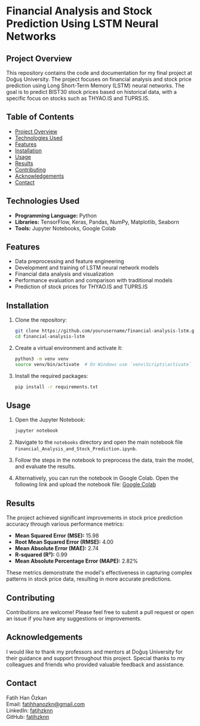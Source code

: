 

# Financial Analysis and Stock Prediction Using LSTM Neural Networks

## Project Overview

This repository contains the code and documentation for my final project at Doğuş University. The project focuses on financial analysis and stock price prediction using Long Short-Term Memory (LSTM) neural networks. The goal is to predict BIST30 stock prices based on historical data, with a specific focus on stocks such as THYAO.IS and TUPRS.IS.

## Table of Contents

- [Project Overview](#project-overview)
- [Technologies Used](#technologies-used)
- [Features](#features)
- [Installation](#installation)
- [Usage](#usage)
- [Results](#results)
- [Contributing](#contributing)
- [Acknowledgements](#acknowledgements)
- [Contact](#contact)

## Technologies Used

- **Programming Language:** Python
- **Libraries:** TensorFlow, Keras, Pandas, NumPy, Matplotlib, Seaborn
- **Tools:** Jupyter Notebooks, Google Colab

## Features

- Data preprocessing and feature engineering
- Development and training of LSTM neural network models
- Financial data analysis and visualization
- Performance evaluation and comparison with traditional models
- Prediction of stock prices for THYAO.IS and TUPRS.IS

## Installation

1. Clone the repository:
   ```bash
   git clone https://github.com/yourusername/financial-analysis-lstm.git
   cd financial-analysis-lstm
   ```

2. Create a virtual environment and activate it:
   ```bash
   python3 -m venv venv
   source venv/bin/activate  # On Windows use `venv\Scripts\activate`
   ```

3. Install the required packages:
   ```bash
   pip install -r requirements.txt
   ```

## Usage

1. Open the Jupyter Notebook:
   ```bash
   jupyter notebook
   ```

2. Navigate to the `notebooks` directory and open the main notebook file `Financial_Analysis_and_Stock_Prediction.ipynb`.

3. Follow the steps in the notebook to preprocess the data, train the model, and evaluate the results.

4. Alternatively, you can run the notebook in Google Colab. Open the following link and upload the notebook file:
   [Google Colab](https://colab.research.google.com/)

## Results

The project achieved significant improvements in stock price prediction accuracy through various performance metrics:

- **Mean Squared Error (MSE):** 15.98
- **Root Mean Squared Error (RMSE):** 4.00
- **Mean Absolute Error (MAE):** 2.74
- **R-squared (R²):** 0.99
- **Mean Absolute Percentage Error (MAPE):** 2.82%

These metrics demonstrate the model's effectiveness in capturing complex patterns in stock price data, resulting in more accurate predictions.

## Contributing

Contributions are welcome! Please feel free to submit a pull request or open an issue if you have any suggestions or improvements.


## Acknowledgements

I would like to thank my professors and mentors at Doğuş University for their guidance and support throughout this project. Special thanks to my colleagues and friends who provided valuable feedback and assistance.

## Contact

Fatih Han Özkan  
Email: fatihhanozkn@gmail.com  
LinkedIn: [fatihzknn](https://www.linkedin.com/in/fatihzknn/)  
GitHub: [fatihzknn](https://github.com/fatihzknn)

